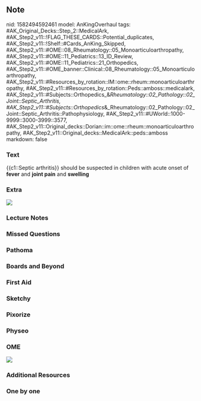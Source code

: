 ## Note
nid: 1582494592461
model: AnKingOverhaul
tags: #AK_Original_Decks::Step_2::MedicalArk, #AK_Step2_v11::!FLAG_THESE_CARDS::Potential_duplicates, #AK_Step2_v11::!Shelf::#Cards_AnKing_Skipped, #AK_Step2_v11::#OME::08_Rheumatology::05_Monoarticuloarthropathy, #AK_Step2_v11::#OME::11_Pediatrics::13_ID_Review, #AK_Step2_v11::#OME::11_Pediatrics::21_Orthopedics, #AK_Step2_v11::#OME_banner::Clinical::08_Rheumatology::05_Monoarticuloarthropathy, #AK_Step2_v11::#Resources_by_rotation::IM::ome::rheum::monoarticuloarthropathy, #AK_Step2_v11::#Resources_by_rotation::Peds::amboss::medicalark, #AK_Step2_v11::#Subjects::Orthopedics_&_Rheumatology::02_Pathology::02_Joint::Septic_Arthritis, #AK_Step2_v11::#Subjects::Orthopedics_&_Rheumatology::02_Pathology::02_Joint::Septic_Arthritis::Pathophysiology, #AK_Step2_v11::#UWorld::1000-9999::3000-3999::3577, #AK_Step2_v11::Original_decks::Dorian::im::ome::rheum::monoarticuloarthropathy, #AK_Step2_v11::Original_decks::MedicalArk::peds::amboss
markdown: false

### Text
{{c1::Septic arthritis}} should be suspected in children with acute
onset of <b>fever</b> and <b>joint pain</b> and <b>swelling</b>

### Extra
<img src="paste-12d9a7c29f936676b8052aa3c1376f9515a5e6bb.jpg">

### Lecture Notes


### Missed Questions


### Pathoma


### Boards and Beyond


### First Aid


### Sketchy


### Pixorize


### Physeo


### OME
<div class="ome-widget">
  <a href=
  "https://onlinemeded.org/spa/rheumatology/monoarticuloarthropathy/acquire?ref=anki">
  <img src="_OME_AnkiFlashcards_Lesson_3.png"></a>
</div>

### Additional Resources


### One by one

